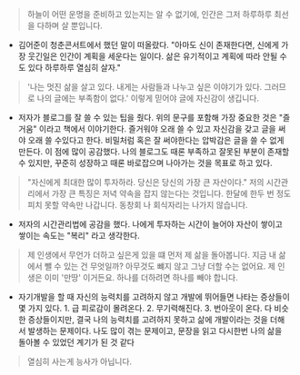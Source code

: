 > 하늘이 어떤 운명을 준비하고 있는지는 알 수 없기에, 인간은 그저 하루하루 최선을
> 다하며 살 뿐입니다.

- 김어준이 청춘콘서트에서 했던 말이 떠올랐다. "아마도 신이 존재한다면, 신에게
가장 웃긴일은 인간이 계획을 세운다는 일이다. 삶은 유기적이고 계획에 따라 안될
수도 있다 하루하루 열심히 살자."

> '나는 멋진 삶을 살고 있다. 내게는 사람들과 나누고 싶은 이야기가 있다. 그러므로
> 나의 글에는 부족함이 없다.' 이렇게 믿어야 글에 자신감이 생깁니다.

- 저자가 블로그를 잘 쓸 수 있는 팁을 줬다. 위의 문구를 포함해 가장 중요한 것은
"즐거움" 이라고 책에서 이야기한다. 즐거워야 오래 쓸 수 있고 자신감을 갖고 글을
써야 오래 쓸 수있다고 한다. 비밀처럼 혹은 잘 써야한다는 압박감은 글을 쓸 수 없게
만든다. 이 점에 많이 공감했다. 나의 블로그도 때론 부족하고 잘못된 부분이 존재할
수 있지만, 꾸준히 성장하고 때론 바로잡으며 나아가는 것을 목표로 하고 있다.

> "자신에게 최대한 많이 투자하라. 당신은 당신의 가장 큰 자산이다." 저의
> 시간관리에서 가장 큰 특징은 저녁 약속을 잡지 않는다는 것입니다. 한달에 한두 번
> 정도 피치 못할 약속만 나갑니다. 동창회 나 회식자리는 나가지 않습니다.

- 저자의 시간관리법에 공감을 했다. 나에게 투자하는 시간이 늘어야 자산이 쌓이고
쌓이는 속도는 "복리" 라고 생각한다.

> 제 인생에서 무언가 더하고 싶은게 있을 떄 먼저 제 삶을 돌아봅니다. 지금 내
> 삶에서 뺄 수 있는 건 무엇일까? 아무것도 뺴지 않고 그냥 더할 수는 없어요. 제
> 인생은 이미 '만땅' 이거든요. 하나를 더하려면 하나를 빼야 합니다.

- 자기개발을 할 때 자신의 능력치를 고려하지 않고 개발에 뛰어들면 나타는 증상들이
몇 가지 있다. 1. 급 피로감이 몰려온다. 2. 무기력해진다. 3. 번아웃이 온다. 다
비슷한 증상들이지만, 결국 나의 능력치를 고려하지 못하고 삶에 개발이라는 것을
더해서 발생하는 문제이다. 나도 많이 겪는 문제이고, 문장을 읽고 다시한번 나의 삶을 돌아볼 수
있었던 계기가 된 것 같다

> 열심히 사는게 능사가 아닙니다.
